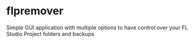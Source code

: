 # flpremover
Simple GUI application with multiple options to have control over your FL Studio Project folders and backups
